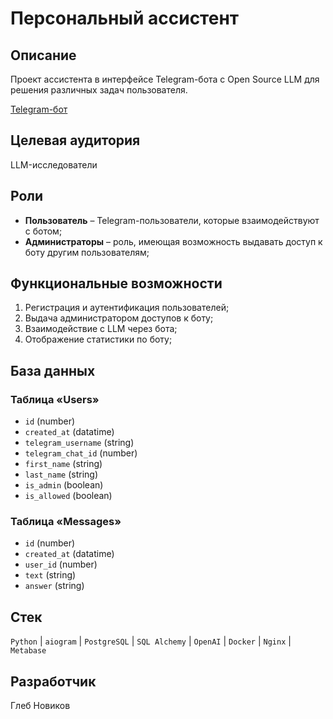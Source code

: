 # Персональный ассистент

## Описание

Проект ассистента в интерфейсе Telegram-бота с Open Source LLM для решения различных задач пользователя.

[Telegram-бот](https://t.me/aphrodite_ai_bot)

## Целевая аудитория

LLM-исследователи

## Роли

- **Пользователь** – Telegram-пользователи, которые взаимодействуют с ботом;
- **Администраторы** – роль, имеющая возможность выдавать доступ к боту другим пользователям;

## Функциональные возможности

1. Регистрация и аутентификация пользователей;
2. Выдача администратором доступов к боту;
3. Взаимодействие с LLM через бота;
4. Отображение статистики по боту;

## База данных

### Таблица «Users»

- `id` (number)
- `created_at` (datatime)
- `telegram_username` (string)
- `telegram_chat_id` (number)
- `first_name` (string)
- `last_name` (string)
- `is_admin` (boolean)
- `is_allowed` (boolean)

### Таблица «Messages»

- `id` (number)
- `created_at` (datatime)
- `user_id` (number)
- `text` (string)
- `answer` (string)

## Стек

`Python` | `aiogram` | `PostgreSQL` | `SQL Alchemy` | `OpenAI` | `Docker` | `Nginx` | `Metabase`

## Разработчик

Глеб Новиков
